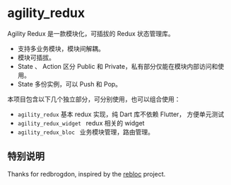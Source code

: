 # agility_redux

Agility Redux 是一款模块化，可插拔的 Redux 状态管理库。

* 支持多业务模块，模块间解耦。
*  模块可插拔。
*  State 、 Action 区分 Public 和 Private，私有部分仅能在模块内部访问和使用。
*  State 多份实例，可以 Push 和 Pop。

本项目包含以下几个独立部分，可分别使用，也可以组合使用：

*  `agility_redux`  基本 redux 实现，纯 Dart 库不依赖 Flutter， 方便单元测试
*  `agility_redux_widget `  redux 相关的 widget 
*  `agility_redux_bloc ` 业务模块管理，路由管理。 


## 特别说明

Thanks for redbrogdon, inspired by the [rebloc](https://github.com/redbrogdon/rebloc) project.